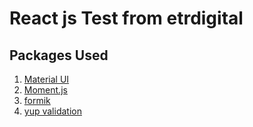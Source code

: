 # React js Test from etrdigital

## Packages Used

1. [Material UI](https://mui.com/material-ui/getting-started/installation/) 
2. [Moment.js](https://momentjs.com/) 
3. [formik](https://formik.org/docs/overview) 
4. [yup validation](https://www.npmjs.com/package/yup) 
